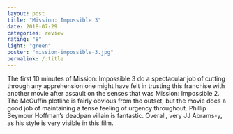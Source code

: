 ```yaml
---
layout: post
title: "Mission: Impossible 3"
date: 2018-07-29
categories: review
rating: "8"
light: "green"
poster: "mission-impossible-3.jpg"
permalink: /:title
---
```



The first 10 minutes of Mission: Impossible 3 do a spectacular job of cutting through any apprehension one might have felt in trusting this franchise with another movie after assault on the senses that was Mission: Impossible 2. The McGuffin plotline is fairly obvious from the outset, but the movie does a good job of maintaining a tense feeling of urgency throughout. Phillip Seymour Hoffman’s deadpan villain is fantastic. Overall, very JJ Abrams-y, as his style is very visible in this film. 
